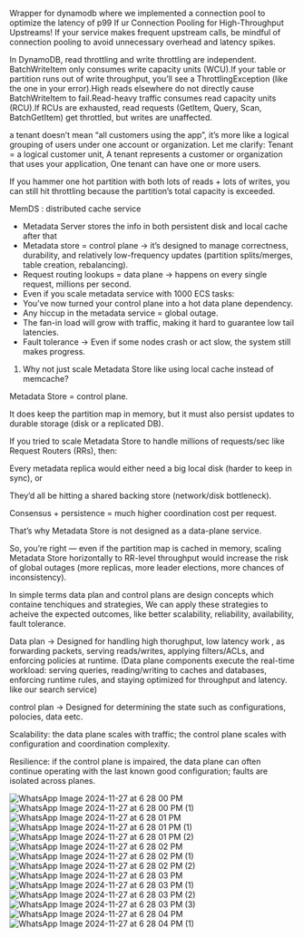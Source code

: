 Wrapper for dynamodb where we implemented a connection pool to optimize the latency of p99
If ur Connection Pooling for High-Throughput Upstreams!
If your service makes frequent upstream calls, be mindful of connection pooling to avoid unnecessary overhead and latency spikes.

In DynamoDB, read throttling and write throttling are independent. BatchWriteItem only consumes write capacity units (WCU).If your table or partition runs out of write throughput, you’ll see a ThrottlingException (like the one in your error).High reads elsewhere do not directly cause BatchWriteItem to fail.Read-heavy traffic consumes read capacity units (RCU).If RCUs are exhausted, read requests (GetItem, Query, Scan, BatchGetItem) get throttled, but writes are unaffected.

a tenant doesn’t mean “all customers using the app”, it’s more like a logical grouping of users under one account or organization. Let me clarify: Tenant = a logical customer unit, A tenant represents a customer or organization that uses your application, One tenant can have one or more users.

If you hammer one hot partition with both lots of reads + lots of writes, you can still hit throttling because the partition’s total capacity is exceeded.

 MemDS : distributed cache service

- Metadata Server stores the info in both persistent disk and local cache after that 
- Metadata store = control plane → it’s designed to manage correctness, durability, and relatively low-frequency updates (partition splits/merges, table creation, rebalancing).
- Request routing lookups = data plane → happens on every single request, millions per second.
- Even if you scale metadata service with 1000 ECS tasks:
- You’ve now turned your control plane into a hot data plane dependency.
- Any hiccup in the metadata service = global outage.
- The fan-in load will grow with traffic, making it hard to guarantee low tail latencies.
- Fault tolerance → Even if some nodes crash or act slow, the system still makes progress.


1. Why not just scale Metadata Store like using local cache instead of memcache?

Metadata Store = control plane.

It does keep the partition map in memory, but it must also persist updates to durable storage (disk or a replicated DB).

If you tried to scale Metadata Store to handle millions of requests/sec like Request Routers (RRs), then:

Every metadata replica would either need a big local disk (harder to keep in sync), or

They’d all be hitting a shared backing store (network/disk bottleneck).

Consensus + persistence = much higher coordination cost per request.

That’s why Metadata Store is not designed as a data-plane service.

So, you’re right — even if the partition map is cached in memory, scaling Metadata Store horizontally to RR-level throughput would increase the risk of global outages (more replicas, more leader elections, more chances of inconsistency).


In simple terms data plan and control plans are design concepts which containe tenchiques and strategies, We can apply these strategies to acheive the expected outcomes, like better scalability, reliability, availability, fault tolerance. 

Data plan -> Designed for handling high thorughput, low latency work , as forwarding packets, serving reads/writes, applying filters/ACLs, and enforcing policies at runtime. (Data plane components execute the real-time workload: serving queries, reading/writing to caches and databases, enforcing runtime rules, and staying optimized for throughput and latency. like our search service)

control plan -> Designed for determining the state such as configurations, polocies, data eetc. 

Scalability: the data plane scales with traffic; the control plane scales with configuration and coordination complexity.

Resilience: if the control plane is impaired, the data plane can often continue operating with the last known good configuration; faults are isolated across planes.



![WhatsApp Image 2024-11-27 at 6 28 00 PM](https://github.com/user-attachments/assets/5af5af3f-3673-4c3b-87b5-63c387477a1a)
![WhatsApp Image 2024-11-27 at 6 28 00 PM (1)](https://github.com/user-attachments/assets/ca09357a-1974-4660-acc7-75d1eddd16a3)
![WhatsApp Image 2024-11-27 at 6 28 01 PM](https://github.com/user-attachments/assets/a9370603-3cc7-4b19-9f82-e0625e5792f4)
![WhatsApp Image 2024-11-27 at 6 28 01 PM (1)](https://github.com/user-attachments/assets/a4eecd64-1089-4746-aa06-2ac6854f6167)
![WhatsApp Image 2024-11-27 at 6 28 01 PM (2)](https://github.com/user-attachments/assets/6f22730e-1a42-4ffc-ad8e-abee631de4c7)
![WhatsApp Image 2024-11-27 at 6 28 02 PM](https://github.com/user-attachments/assets/8996688b-0440-4b97-be3e-29754214f438)
![WhatsApp Image 2024-11-27 at 6 28 02 PM (1)](https://github.com/user-attachments/assets/da79b469-ef98-4f3b-b93d-f61602d5170c)
![WhatsApp Image 2024-11-27 at 6 28 02 PM (2)](https://github.com/user-attachments/assets/e4831afe-ae3b-41bb-9c7c-fb09a1d943bb)
![WhatsApp Image 2024-11-27 at 6 28 03 PM](https://github.com/user-attachments/assets/d1a917af-a671-42d4-a83c-75b73c3ab1ef)
![WhatsApp Image 2024-11-27 at 6 28 03 PM (1)](https://github.com/user-attachments/assets/3d758791-6834-4218-bfbd-8d88cf4828a9)
![WhatsApp Image 2024-11-27 at 6 28 03 PM (2)](https://github.com/user-attachments/assets/e46b2360-2d4c-4905-953e-fb2c9cbdbeae)
![WhatsApp Image 2024-11-27 at 6 28 03 PM (3)](https://github.com/user-attachments/assets/45b13394-1a20-4ab0-8fcd-7f57181d5f0c)
![WhatsApp Image 2024-11-27 at 6 28 04 PM](https://github.com/user-attachments/assets/e4341bb7-5929-4f46-ab79-d8a39b71f755)
![WhatsApp Image 2024-11-27 at 6 28 04 PM (1)](https://github.com/user-attachments/assets/e417ecf8-765c-408b-9c8f-0136366fb438)
